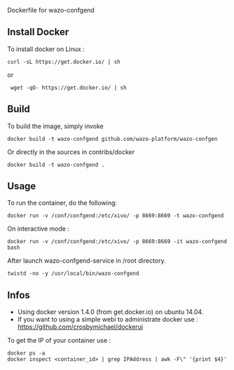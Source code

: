 Dockerfile for wazo-confgend

## Install Docker

To install docker on Linux :

    curl -sL https://get.docker.io/ | sh

 or

     wget -qO- https://get.docker.io/ | sh

## Build

To build the image, simply invoke

    docker build -t wazo-confgend github.com/wazo-platform/wazo-confgen

Or directly in the sources in contribs/docker

    docker build -t wazo-confgend .

## Usage

To run the container, do the following:

    docker run -v /conf/confgend:/etc/xivo/ -p 8669:8669 -t wazo-confgend

On interactive mode :

    docker run -v /conf/confgend:/etc/xivo/ -p 8669:8669 -it wazo-confgend bash

After launch wazo-confgend-service in /root directory.

    twistd -no -y /usr/local/bin/wazo-confgend

## Infos

- Using docker version 1.4.0 (from get.docker.io) on ubuntu 14.04.
- If you want to using a simple webi to administrate docker use : https://github.com/crosbymichael/dockerui

To get the IP of your container use :

    docker ps -a
    docker inspect <container_id> | grep IPAddress | awk -F\" '{print $4}'
